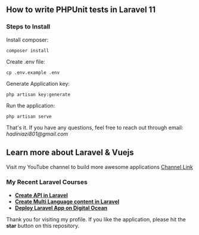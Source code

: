 ## How to write PHPUnit tests in Laravel 11


### Steps to Install

Install composer:

    composer install
    
Create .env file:

    cp .env.example .env
    
Generate Application key:

    php artisan key:generate

Run the application:

    php artisan serve


That's it. If you have any questions, feel free to reach out through email: _hadiniazi801@gmail.com_


## Learn more about Laravel & Vuejs

Visit my YouTube channel to build more awesome applications [Channel Link](https://www.youtube.com/@LaravelLover)

### My Recent Laravel Courses

- **[Create API in Laravel](https://www.youtube.com/watch?v=0h-unkoowZ4&list=PLDc9bt_00KcKrWYI1tULOFlYtnwnt8Hg-&pp=iAQB)**
- **[Create Multi Language content in Laravel](https://www.youtube.com/watch?v=9oeksj5VfJk&list=PLDc9bt_00KcIXjG4TK7_p8NOAC0Ecq4Ec&pp=iAQB)**
- **[Deploy Laravel App on Digital Ocean](https://www.youtube.com/watch?v=Maie8_TU-oM&list=PLDc9bt_00KcIvfcUjeoaZkzcXAJpYEQ0D&pp=iAQB)**

Thank you for visiting my profile. If you like the application, please hit the **star** button on this repository.
